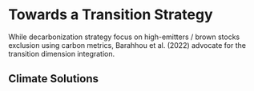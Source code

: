 # Towards a Transition Strategy

While decarbonization strategy
focus on high-emitters / brown stocks exclusion using carbon metrics, Barahhou et al. (2022) advocate for the transition dimension integration.

## Climate Solutions


## 